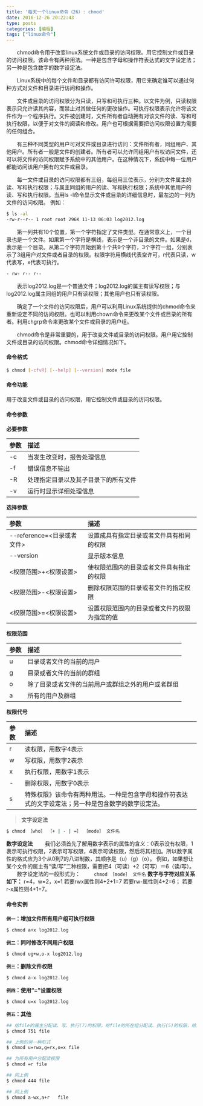 ```yaml
---
title: '每天一个linux命令（26）: chmod'
date: 2016-12-26 20:22:43
type: posts
categories: [编程]
tags: ["linux命令"]
---
```

　　chmod命令用于改变linux系统文件或目录的访问权限。用它控制文件或目录的访问权限。该命令有两种用法。一种是包含字母和操作符表达式的文字设定法；另一种是包含数字的数字设定法。
<!--more -->
　　Linux系统中的每个文件和目录都有访问许可权限，用它来确定谁可以通过何种方式对文件和目录进行访问和操作。

　　文件或目录的访问权限分为只读，只写和可执行三种。以文件为例，只读权限表示只允许读其内容，而禁止对其做任何的更改操作。可执行权限表示允许将该文件作为一个程序执行。文件被创建时，文件所有者自动拥有对该文件的读、写和可执行权限，以便于对文件的阅读和修改。用户也可根据需要把访问权限设置为需要的任何组合。

　　有三种不同类型的用户可对文件或目录进行访问：文件所有者，同组用户、其他用户。所有者一般是文件的创建者。所有者可以允许同组用户有权访问文件，还可以将文件的访问权限赋予系统中的其他用户。在这种情况下，系统中每一位用户都能访问该用户拥有的文件或目录。

　　每一文件或目录的访问权限都有三组，每组用三位表示，分别为文件属主的读、写和执行权限；与属主同组的用户的读、写和执行权限；系统中其他用户的读、写和执行权限。当用ls -l命令显示文件或目录的详细信息时，最左边的一列为文件的访问权限。 例如：
```bash
$ ls -al
-rw-r--r-- 1 root root 296K 11-13 06:03 log2012.log
```
　　第一列共有10个位置，第一个字符指定了文件类型。在通常意义上，一个目录也是一个文件。如果第一个字符是横线，表示是一个非目录的文件。如果是d，表示是一个目录。从第二个字符开始到第十个共9个字符，3个字符一组，分别表示了3组用户对文件或者目录的权限。权限字符用横线代表空许可，r代表只读，w代表写，x代表可执行。
```bash
- rw- r-- r--
```
　　表示log2012.log是一个普通文件；log2012.log的属主有读写权限；与log2012.log属主同组的用户只有读权限；其他用户也只有读权限。

　　确定了一个文件的访问权限后，用户可以利用Linux系统提供的chmod命令来重新设定不同的访问权限。也可以利用chown命令来更改某个文件或目录的所有者。利用chgrp命令来更改某个文件或目录的用户组。

　　chmod命令是非常重要的，用于改变文件或目录的访问权限。用户用它控制文件或目录的访问权限。chmod命令详细情况如下。
#### 命令格式
```bash
$ chmod [-cfvR] [--help] [--version] mode file
```
#### 命令功能
用于改变文件或目录的访问权限，用它控制文件或目录的访问权限。
#### 命令参数
**必要参数**

| 参数 | 描述 |
| :------------- | :------------- |
| -c | 当发生改变时，报告处理信息 |
| -f | 错误信息不输出 |
| -R | 处理指定目录以及其子目录下的所有文件 |
| -v | 运行时显示详细处理信息 |

**选择参数**

| 参数 | 描述 |
| :------------- | :------------- |
| --reference=<目录或者文件> | 设置成具有指定目录或者文件具有相同的权限 |
| --version | 显示版本信息 |
| <权限范围>+<权限设置> | 使权限范围内的目录或者文件具有指定的权限 |
| <权限范围>-<权限设置> | 删除权限范围的目录或者文件的指定权限 |
| <权限范围>=<权限设置> | 设置权限范围内的目录或者文件的权限为指定的值 |

**权限范围**

| 参数 | 描述 |
| :------------- | :------------- |
| u | 目录或者文件的当前的用户 |
| g | 目录或者文件的当前的群组 |
| o | 除了目录或者文件的当前用户或群组之外的用户或者群组 |
| a | 所有的用户及群组 |

**权限代号**

| 参数 | 描述 |
| :------------- | :------------- |
| r | 读权限，用数字4表示 |
| w | 写权限，用数字2表示 |
| x | 执行权限，用数字1表示 |
| - | 删除权限，用数字0表示 |
| s | 特殊权限》该命令有两种用法。一种是包含字母和操作符表达式的文字设定法；另一种是包含数字的数字设定法。 |
>**文字设定法**
```bash
$ chmod ［who］ ［+ | - | =］ ［mode］ 文件名
```
**数字设定法**
　　我们必须首先了解用数字表示的属性的含义：0表示没有权限，1表示可执行权限，2表示可写权限，4表示可读权限，然后将其相加。所以数字属性的格式应为3个从0到7的八进制数，其顺序是（u）（g）（o）。
    例如，如果想让某个文件的属主有“读/写”二种权限，需要把4（可读）+2（可写）＝6（读/写）。
　　数字设定法的一般形式为：
　　	`chmod ［mode］ 文件名`
**数字与字符对应关系如下：**
r=4，w=2，x=1
若要rwx属性则4+2+1=7
若要rw-属性则4+2=6；
若要r-x属性则4+1=7。

#### 命令实例
**`例一`：增加文件所有用户组可执行权限**
```bash
$ chmod a+x log2012.log
```
**`例二`：同时修改不同用户权限**
```bash
$ chmod ug+w,o-x log2012.log
```
**`例三`：删除文件权限**
```bash
$ chmod a-x log2012.log
```
**`例四`：使用“=”设置权限**
```bash
$ chmod u=x log2012.log
```
**`例五`：其他**
```bash
## 给file的属主分配读、写、执行(7)的权限，给file的所在组分配读、执行(5)的权限，给其他用户分配执行(1)的权限
$ chmod 751 file

## 上例的另一种形式
$ chmod u=rwx,g=rx,o=x file

## 为所有用户分配读权限
$ chmod =r file

## 同上例
$ chmod 444 file

## 同上例
$ chmod a-wx,a+r   file
```
